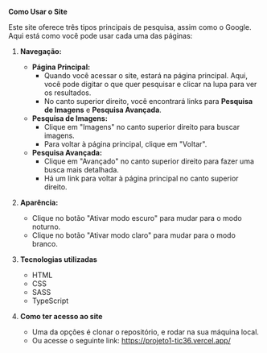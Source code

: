 
**Como Usar o Site**

Este site oferece três tipos principais de pesquisa, assim como o Google. Aqui está como você pode usar cada uma das páginas:

1. **Navegação:**
   - **Página Principal:** 
     - Quando você acessar o site, estará na página principal. Aqui, você pode digitar o que quer pesquisar e clicar na lupa para ver os resultados.
     - No canto superior direito, você encontrará links para **Pesquisa de Imagens** e **Pesquisa Avançada**.
   - **Pesquisa de Imagens:**
     - Clique em "Imagens" no canto superior direito para buscar imagens. 
     - Para voltar à página principal, clique em "Voltar".
   - **Pesquisa Avançada:**
     - Clique em "Avançado" no canto superior direito para fazer uma busca mais detalhada.
     - Há um link para voltar à página principal no canto superior direito.



2. **Aparência:**
    - Clique no botão "Ativar modo escuro" para mudar para o modo noturno.
    - Clique no botão "Ativar modo claro" para mudar para o modo branco.

3. **Tecnologias utilizadas**
    - HTML
    - CSS
    - SASS
    - TypeScript

4. **Como ter acesso ao site**
    - Uma da opções é clonar o repositório, e rodar na sua máquina local.
    - Ou acesse o seguinte link: https://projeto1-tic36.vercel.app/
